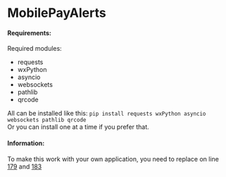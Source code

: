 # MobilePayAlerts

#### Requirements:
Required modules:
* requests
* wxPython
* asyncio
* websockets
* pathlib
* qrcode

All can be installed like this: `pip install requests wxPython asyncio websockets pathlib qrcode`  
Or you can install one at a time if you prefer that.

#### Information:
To make this work with your own application, you need to replace <CLIENT ID> on line [179](https://github.com/BenTearzz/MobilePayAlerts/blob/0e5a4cbd174fb8127346796d86a20a49fb5ba675/main.py#L179) and [183](https://github.com/BenTearzz/MobilePayAlerts/blob/0e5a4cbd174fb8127346796d86a20a49fb5ba675/main.py#L183)
